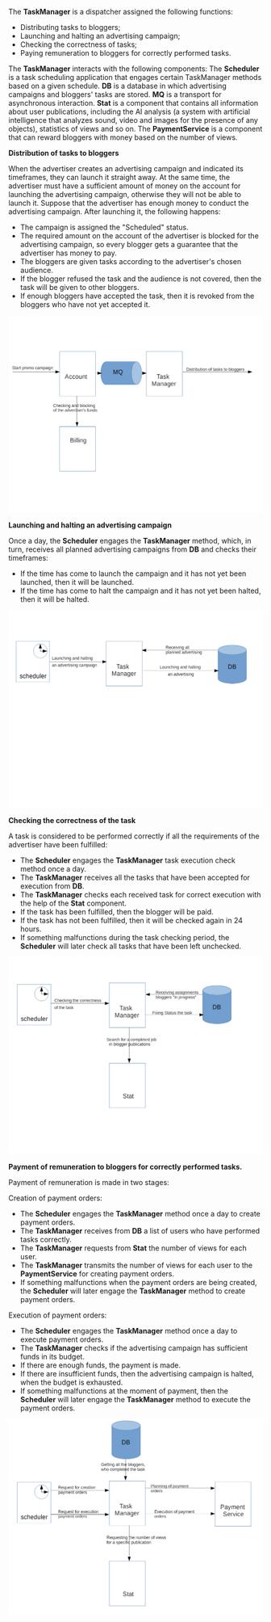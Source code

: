 The **TaskManager** is a dispatcher assigned the following functions:

- Distributing tasks to bloggers;
- Launching and halting an advertising campaign;
- Checking the correctness of tasks;
- Paying remuneration to bloggers for correctly performed tasks.

The **TaskManager** interacts with the following components:
The **Scheduler** is a task scheduling application that engages certain TaskManager methods based on a given schedule.
**DB** is a database in which advertising campaigns and bloggers' tasks are stored.
**MQ** is a transport for asynchronous interaction.
**Stat** is a component that contains all information about user publications, including the AI analysis (a system with artificial intelligence that analyzes sound, video and images for the presence of any objects), statistics of views and so on.
The **PaymentService** is a component that can reward bloggers with money based on the number of views.

**Distribution of tasks to bloggers**

When the advertiser creates an advertising campaign and indicated its timeframes, they can launch it straight away. At the same time, the advertiser must have a sufficient amount of money on the account for launching the advertising campaign, otherwise they will not be able to launch it. Suppose that the advertiser has enough money to conduct the advertising campaign. After launching it, the following happens:
 - The campaign is assigned the "Scheduled" status.
 - The required amount on the account of the advertiser is blocked for the advertising campaign, so every blogger gets a guarantee that the advertiser has money to pay.
 - The bloggers are given tasks according to the advertiser's chosen audience.
 - If the blogger refused the task and the audience is not covered, then the task will be given to other bloggers.
 - If enough bloggers have accepted the task, then it is revoked from the bloggers who have not yet accepted it.

![Distribution of tasks to bloggers](/image/taskmanager/part1.png)

**Launching and halting an advertising campaign**

Once a day, the **Scheduler** engages the **TaskManager** method, which, in turn, receives all planned advertising campaigns from **DB** and checks their timeframes:
 - If the time has come to launch the campaign and it has not yet been launched, then it will be launched.
 - If the time has come to halt the campaign and it has not yet been halted, then it will be halted.

![Launching and halting](/image/taskmanager/part2.png)

**Checking the correctness of the task**

A task is considered to be performed correctly if all the requirements of the advertiser have been fulfilled:
- The **Scheduler** engages the **TaskManager** task execution check method once a day.
- The **TaskManager** receives all the tasks that have been accepted for execution from **DB**.
- The **TaskManager** checks each received task for correct execution with the help of the **Stat** component.
- If the task has been fulfilled, then the blogger will be paid.
- If the task has not been fulfilled, then it will be checked again in 24 hours.
- If something malfunctions during the task checking period, the **Scheduler** will later check all tasks that have been left unchecked.

![checking](/image/taskmanager/part3.png)

**Payment of remuneration to bloggers for correctly performed tasks.**

Payment of remuneration is made in two stages:

Creation of payment orders:
- The **Scheduler** engages the **TaskManager** method once a day to create payment orders.
- The **TaskManager** receives from **DB** a list of users who have performed tasks correctly.
- The **TaskManager** requests from **Stat** the number of views for each user.
- The **TaskManager** transmits the number of views for each user to the **PaymentService** for creating payment orders.
- If something malfunctions when the payment orders are being created, the **Scheduler** will later engage the **TaskManager** method to create payment orders.

Execution of payment orders:
- The **Scheduler** engages the **TaskManager** method once a day to execute payment orders.
- The **TaskManager** checks if the advertising campaign has sufficient funds in its budget.
- If there are enough funds, the payment is made.
- If there are insufficient funds, then the advertising campaign is halted, when the budget is exhausted.
- If something malfunctions at the moment of payment, then the **Scheduler** will later engage the **TaskManager** method to execute the payment orders.

![payments](/image/taskmanager/part4.png)
